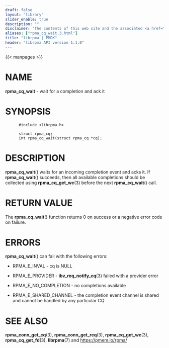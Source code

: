 ```yaml
---
draft: false
layout: "library"
slider_enable: true
description: ""
disclaimer: "The contents of this web site and the associated <a href=\"https://github.com/pmem\">GitHub repositories</a> are BSD-licensed open source."
aliases: ["rpma_cq_wait.3.html"]
title: "librpma | PMDK"
header: "librpma API version 1.1.0"
---
```

{{< manpages >}}

[comment]: <> (SPDX-License-Identifier: BSD-3-Clause)
[comment]: <> (Copyright 2020-2023, Intel Corporation)

# NAME

**rpma_cq_wait** - wait for a completion and ack it

# SYNOPSIS

          #include <librpma.h>

          struct rpma_cq;
          int rpma_cq_wait(struct rpma_cq *cq);

# DESCRIPTION

**rpma_cq_wait**() waits for an incoming completion event and acks it.
If **rpma_cq_wait**() succeeds, then all available completions should be
collected using **rpma_cq_get_wc**(3) before the next **rpma_cq_wait**()
call.

# RETURN VALUE

The **rpma_cq_wait**() function returns 0 on success or a negative error
code on failure.

# ERRORS

**rpma_cq_wait**() can fail with the following errors:

-   RPMA_E\_INVAL - cq is NULL

-   RPMA_E\_PROVIDER - **ibv_req_notify_cq**(3) failed with a provider
    error

-   RPMA_E\_NO_COMPLETION - no completions available

-   RPMA_E\_SHARED_CHANNEL - the completion event channel is shared and
    cannot be handled by any particular CQ

# SEE ALSO

**rpma_conn_get_cq**(3), **rpma_conn_get_rcq**(3),
**rpma_cq_get_wc**(3), **rpma_cq_get_fd**(3), **librpma**(7) and
https://pmem.io/rpma/
